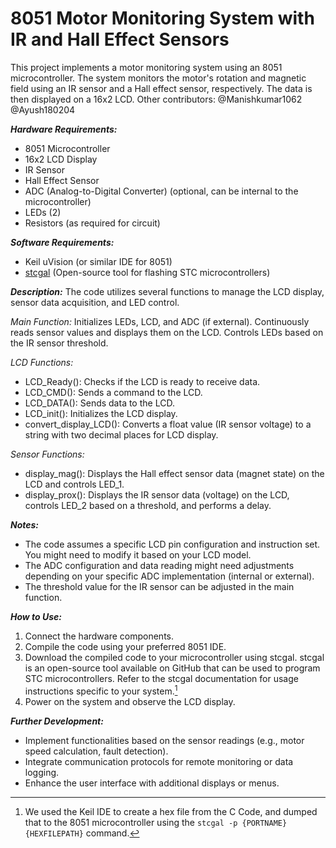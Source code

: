 # 8051 Motor Monitoring System with IR and Hall Effect Sensors
This project implements a motor monitoring system using an 8051 microcontroller.
The system monitors the motor's rotation and magnetic field using an IR sensor and a Hall effect sensor, respectively.
The data is then displayed on a 16x2 LCD.
Other contributors: @Manishkumar1062 @Ayush180204

***Hardware Requirements:***
- 8051 Microcontroller
- 16x2 LCD Display
- IR Sensor
- Hall Effect Sensor
- ADC (Analog-to-Digital Converter) (optional, can be internal to the microcontroller)
- LEDs (2)
- Resistors (as required for circuit)

***Software Requirements:***
* Keil uVision (or similar IDE for 8051)
* [stcgal](https://github.com/grigorig/stcgal) (Open-source tool for flashing STC microcontrollers)

***Description:***
The code utilizes several functions to manage the LCD display, sensor data acquisition, and LED control.

_Main Function:_
Initializes LEDs, LCD, and ADC (if external).
Continuously reads sensor values and displays them on the LCD.
Controls LEDs based on the IR sensor threshold.

_LCD Functions:_
+ LCD_Ready(): Checks if the LCD is ready to receive data.
+ LCD_CMD(): Sends a command to the LCD.
+ LCD_DATA(): Sends data to the LCD.
+ LCD_init(): Initializes the LCD display.
+ convert_display_LCD(): Converts a float value (IR sensor voltage) to a string with two decimal places for LCD display.

_Sensor Functions:_
+ display_mag(): Displays the Hall effect sensor data (magnet state) on the LCD and controls LED_1.
+ display_prox(): Displays the IR sensor data (voltage) on the LCD, controls LED_2 based on a threshold, and performs a delay.

***Notes:***
+ The code assumes a specific LCD pin configuration and instruction set. You might need to modify it based on your LCD model.
+ The ADC configuration and data reading might need adjustments depending on your specific ADC implementation (internal or external).
+ The threshold value for the IR sensor can be adjusted in the main function.

***How to Use:***
1. Connect the hardware components.
2. Compile the code using your preferred 8051 IDE.
3. Download the compiled code to your microcontroller using stcgal.
   stcgal is an open-source tool available on GitHub that can be used to program STC microcontrollers. Refer to the stcgal documentation for usage instructions specific to your system.[^1]
4. Power on the system and observe the LCD display.

***Further Development:***
- Implement functionalities based on the sensor readings (e.g., motor speed calculation, fault detection).
- Integrate communication protocols for remote monitoring or data logging.
- Enhance the user interface with additional displays or menus.

[^1]: We used the Keil IDE to create a hex file from the C Code, and dumped that to the 8051 microcontroller using the `stcgal -p {PORTNAME} {HEXFILEPATH}` command.
